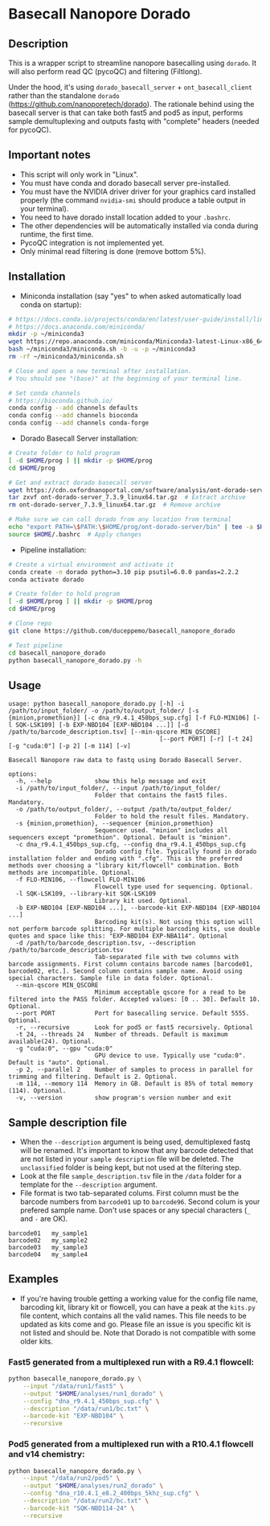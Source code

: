 # Basecall Nanopore Dorado

## Description
This is a wrapper script to streamline nanopore basecalling using `dorado`. It will also perform read QC (pycoQC) and filtering (Filtlong).

Under the hood, it's using `dorado_basecall_server` + `ont_basecall_client` rather than the standalone `dorado` (https://github.com/nanoporetech/dorado). The rationale behind using the basecall server is that can take both fast5 and pod5 as input, performs sample demultuplexing and outputs fastq with "complete" headers (needed for pycoQC).

## Important notes
- This script will only work in "Linux".
- You must have conda and dorado basecall server pre-installed.
- You must have the NVIDIA driver driver for your graphics card installed properly (the command `nvidia-smi` should produce a table output in your terminal).
- You need to have dorado install location added to your `.bashrc`.
- The other dependencies will be automatically installed via conda during runtime, the first time.
- PycoQC integration is not implemented yet.
- Only minimal read filtering is done (remove bottom 5%).

## Installation
- Miniconda installation (say "yes" to when asked automatically load conda on startup):
```bash
# https://docs.conda.io/projects/conda/en/latest/user-guide/install/linux.html
# https://docs.anaconda.com/miniconda/
mkdir -p ~/miniconda3
wget https://repo.anaconda.com/miniconda/Miniconda3-latest-Linux-x86_64.sh -O ~/miniconda3/miniconda.sh
bash ~/miniconda3/miniconda.sh -b -u -p ~/miniconda3
rm -rf ~/miniconda3/miniconda.sh

# Close and open a new terminal after installation.
# You should see "(base)" at the beginning of your terminal line.

# Set conda channels
# https://bioconda.github.io/
conda config --add channels defaults
conda config --add channels bioconda
conda config --add channels conda-forge
```
- Dorado Basecall Server installation:
```bash
# Create folder to hold program
[ -d $HOME/prog ] || mkdir -p $HOME/prog
cd $HOME/prog

# Get and extract dorado basecall server
wget https://cdn.oxfordnanoportal.com/software/analysis/ont-dorado-server_7.3.9_linux64.tar.gz  # Get dorado basecall server
tar zxvf ont-dorado-server_7.3.9_linux64.tar.gz  # Extract archive
rm ont-dorado-server_7.3.9_linux64.tar.gz  # Remove archive

# Make sure we can call dorado from any location from terminal
echo "export PATH=\$PATH:\$HOME/prog/ont-dorado-server/bin" | tee -a $HOME/.bashrc
source $HOME/.bashrc  # Apply changes
```
* Pipeline installation:
```bash
# Create a virtual environment and activate it
conda create -n dorado python=3.10 pip psutil=6.0.0 pandas=2.2.2
conda activate dorado

# Create folder to hold program
[ -d $HOME/prog ] || mkdir -p $HOME/prog
cd $HOME/prog

# Clone repo
git clone https://github.com/duceppemo/basecall_nanopore_dorado

# Test pipeline
cd basecall_nanopore_dorado
python basecall_nanopore_dorado.py -h
```
## Usage
```commandline
usage: python basecall_nanopore_dorado.py [-h] -i /path/to/input_folder/ -o /path/to/output_folder/ [-s {minion,promethion}] [-c dna_r9.4.1_450bps_sup.cfg] [-f FLO-MIN106] [-l SQK-LSK109] [-b EXP-NBD104 [EXP-NBD104 ...]] [-d /path/to/barcode_description.tsv] [--min-qscore MIN_QSCORE]
                                          [--port PORT] [-r] [-t 24] [-g "cuda:0"] [-p 2] [-m 114] [-v]

Basecall Nanopore raw data to fastq using Dorado Basecall Server.

options:
  -h, --help            show this help message and exit
  -i /path/to/input_folder/, --input /path/to/input_folder/
                        Folder that contains the fast5 files. Mandatory.
  -o /path/to/output_folder/, --output /path/to/output_folder/
                        Folder to hold the result files. Mandatory.
  -s {minion,promethion}, --sequencer {minion,promethion}
                        Sequencer used. "minion" includes all sequencers except "promethion". Optional. Default is "minion".
  -c dna_r9.4.1_450bps_sup.cfg, --config dna_r9.4.1_450bps_sup.cfg
                        Dorado config file. Typically found in dorado installation folder and ending with ".cfg". This is the preferred methods over choosing a "library kit/flowcell" combination. Both methods are incompatible. Optional.
  -f FLO-MIN106, --flowcell FLO-MIN106
                        Flowcell type used for sequencing. Optional.
  -l SQK-LSK109, --library-kit SQK-LSK109
                        Library kit used. Optional.
  -b EXP-NBD104 [EXP-NBD104 ...], --barcode-kit EXP-NBD104 [EXP-NBD104 ...]
                        Barcoding kit(s). Not using this option will not perform barcode splitting. For multiple barcoding kits, use double quotes and space like this: "EXP-NBD104 EXP-NBA114". Optional
  -d /path/to/barcode_description.tsv, --description /path/to/barcode_description.tsv
                        Tab-separated file with two columns with barcode assignments. First column contains barcode names [barcode01, barcode02, etc.]. Second column contains sample name. Avoid using special characters. Sample file in data folder. Optional.
  --min-qscore MIN_QSCORE
                        Minimum acceptable qscore for a read to be filtered into the PASS folder. Accepted values: [0 .. 30]. Default 10. Optional.
  --port PORT           Port for basecalling service. Default 5555. Optional.
  -r, --recursive       Look for pod5 or fast5 recursively. Optional
  -t 24, --threads 24   Number of threads. Default is maximum available(24). Optional.
  -g "cuda:0", --gpu "cuda:0"
                        GPU device to use. Typically use "cuda:0". Default is "auto". Optional.
  -p 2, --parallel 2    Number of samples to process in parallel for trimming and filtering. Default is 2. Optional.
  -m 114, --memory 114  Memory in GB. Default is 85% of total memory (114). Optional.
  -v, --version         show program's version number and exit
```
## Sample description file
- When the `--description` argument is being used, demultiplexed fastq will be renamed. It's important to know that any barcode detected that are not listed in your `sample description` file will be deleted. The `unclassified` folder is being kept, but not used at the filtering step.
- Look at  the file `sample_description.tsv` file in the `/data` folder for a template for the `--description` argument.
- File format is two tab-separated colums. First column must be the barcode numbers from `barcode01` up to `barcode96`. Second colum is your prefered sample name. Don't use spaces or any special characters (`_` and `-` are OK).
```text
barcode01	my_sample1
barcode02	my_sample2
barcode03	my_sample3
barcode04	my_sample4
```

## Examples
- If you're having trouble getting a working value for the config file name, barcoding kit, library kit or flowcell, you can have a peak at the `kits.py` file content, which contains all the valid names. This file needs to be updated as kits come and go. Please file an issue is you specific kit is not listed and should be. Note that Dorado is not compatible with some older kits.

### Fast5 generated from a multiplexed run with a R9.4.1 flowcell:
```bash
python basecalle_nanopore_dorado.py \
    --input "/data/run1/fast5" \
    --output "$HOME/analyses/run1_dorado" \
    --config "dna_r9.4.1_450bps_sup.cfg" \
    --description "/data/run1/bc.txt" \
    --barcode-kit "EXP-NBD104" \
    --recursive
```
### Pod5 generated from a multiplexed run with a R10.4.1 flowcell and v14 chemistry:
```bash
python basecalle_nanopore_dorado.py \
    --input "/data/run2/pod5" \
    --output "$HOME/analyses/run2_dorado" \
    --config "dna_r10.4.1_e8.2_400bps_5khz_sup.cfg" \
    --description "/data/run2/bc.txt" \
    --barcode-kit "SQK-NBD114-24" \
    --recursive
```
